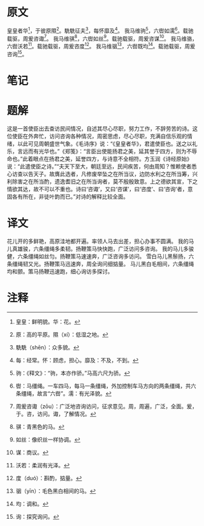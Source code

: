 # 原文
皇皇者华[^1]，于彼原隰[^2]。駪駪征夫[^3]，每怀靡及[^4]。
我马维驹[^5]，六辔如濡[^6]。载驰载驱，周爰咨诹[^7]。
我马维骐[^8]，六辔如丝[^9]。载驰载驱，周爰咨谋[^10]。
我马维骆，六辔沃若[^11]。载驰载驱，周爰咨度[^12]。
我马维骃[^13]，六辔既均[^14]。载驰载驱，周爰咨询[^15]。
# 笔记

# 题解
这是一首使臣出去查访民间情况，自述其尽心尽职，努力工作，不辞劳苦的诗。这位使臣在外奔忙，访问咨询各种情况，周密思虑，尽心尽职，充满自信乐观的情绪，以此可见周朝盛世气象。《毛诗序》说：“《皇皇者华》，君遣使臣也。送之以礼乐，言远而有光华也。”《郑笺》：“言臣出使能扬君之美，延其誉于四方，则为不辱命也。”此着眼点在扬君之美，延誉四方，与诗意不全相符。方玉润《诗经原始》说：“此遣使臣之诗。”“夫天下至大，朝廷至远，民间疾苦，何由周知？惟赖使者悉心访查以告天子。故膺此选者，凡修废举坠之在所当议，边防水利之在所当筹，兴利除害之在所当酌，遗逸耆旧之在所当询者，莫不殷殷致意。上之德欲其宣，下之情欲其达，故不可以不重也。诗曰‘咨诹’，又曰‘咨谋’，曰‘咨度’、曰‘咨询’者，意固各有所在，非徒叶韵而已。”对诗的解释比较全面。
# 译文
花儿开的多鲜艳，高原洼地都开遍。率领人马去出差，担心办事不圆满。
我的马儿真雄骏，六条缰绳多柔韧。扬鞭策马快快跑，广泛访问多咨询。
我的马儿多骏健，六条缰绳如丝匀。扬鞭策马速速奔，广泛咨询多访问。
雪白马儿黑鬃扬，六条缰绳韧又光。扬鞭策马迅速奔，周全询问细掂量。
马儿黑白毛相间，六条缰绳均和颤。策马扬鞭迅速跑，细心询访多探讨。
# 注释

[^1]: 皇皇：鲜明貌。华：花。
[^2]: 原：高的平原。隰（xí）：低湿之地。
[^3]: 駪駪（shēn）：众多貌。
[^4]: 每：经常。怀：顾虑，担心。靡及：不及，不到。
[^5]: 驹：《释文》：“驹，本亦作骄。”马高六尺为骄。
[^6]: 辔：马缰绳。一车四马，每马一条缰绳，外加控制车马方向的两条缰绳，共六条缰绳，故言“六辔”。濡：有光泽貌。
[^7]: 周爰咨诹（zōu）：广泛地咨询访问，征求意见。周，周遍，广泛，全面。爰，于。咨，访问。诹，了解情况。
[^8]: 骐：青黑色的马。
[^9]: 如丝：像织丝一样协调。
[^10]: 谋：商议。
[^11]: 沃若：柔润有光泽。
[^12]: 度（duó）：斟酌，掂量。
[^13]: 骃（yīn）：毛色黑白相间的马。
[^14]: 均：调和。
[^15]: 询：探究询问。